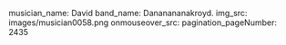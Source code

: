 musician_name: David
band_name: Dananananakroyd.
img_src: images/musician0058.png
onmouseover_src: 
pagination_pageNumber: 2435